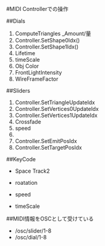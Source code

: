 #MIDI Controllerでの操作

##Dials

1. ComputeTriangles _Amount/量
2. Controller.SetShape0Idx()
3. Controller.SetShape1Idx()
4. Lifetime
5. timeScale
6. Obj Color
7. FrontLightIntensity
8. WireFrameFactor

##Sliders

1. Controller.SetTriangleUpdateIdx 
2. Controller.SetVertices0UpdateIdx
3. Controller.SetVertices1UpdateIdx
4. Crossfade
5. speed
6. 
7. Controller.SetEmitPosIdx
8. Controller.SetTargetPosIdx

##KeyCode
- Space Track2


- roatation
- speed
- timeScale

##MIDI情報をOSCとして受けている
- /osc/slider/1-8
- /osc/dial/1-8